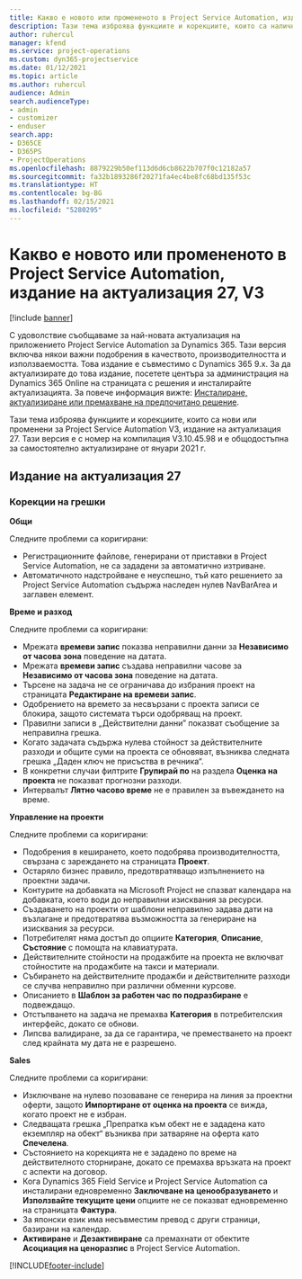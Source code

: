 ```yaml
---
title: Какво е новото или промененото в Project Service Automation, издание на актуализация 27, V3
description: Тази тема изброява функциите и корекциите, които са налични в Project Service Automation V3, издание на актуализация 27, V3.
author: ruhercul
manager: kfend
ms.service: project-operations
ms.custom: dyn365-projectservice
ms.date: 01/12/2021
ms.topic: article
ms.author: ruhercul
audience: Admin
search.audienceType:
- admin
- customizer
- enduser
search.app:
- D365CE
- D365PS
- ProjectOperations
ms.openlocfilehash: 8879229b50ef113d6d6cb8622b707f0c12182a57
ms.sourcegitcommit: fa32b1893286f20271fa4ec4be8fc68bd135f53c
ms.translationtype: HT
ms.contentlocale: bg-BG
ms.lasthandoff: 02/15/2021
ms.locfileid: "5280295"
---
```

# <a name="whats-new-or-changed-in-project-service-automation-update-release-27-v3"></a>Какво е новото или промененото в Project Service Automation, издание на актуализация 27, V3

[!include [banner](../includes/psa-now-project-operations.md)]

С удоволствие съобщаваме за най-новата актуализация на приложението Project Service Automation за Dynamics 365. Тази версия включва някои важни подобрения в качеството, производителността и използваемостта. Това издание е съвместимо с Dynamics 365 9.x. За да актуализирате до това издание, посетете центъра за администрация на Dynamics 365 Online на страницата с решения и инсталирайте актуализацията. За повече информация вижте: [Инсталиране, актуализиране или премахване на предпочитано решение](https://docs.microsoft.com/power-platform/admin/install-remove-preferred-solution).

Тази тема изброява функциите и корекциите, които са нови или променени за Project Service Automation V3, издание на актуализация 27. Тази версия е с номер на компилация V3.10.45.98 и е общодостъпна за самостоятелно актуализиране от януари 2021 г.

## <a name="update-release-27"></a>Издание на актуализация 27

### <a name="bug-fixes"></a>Корекции на грешки

**Общи**

Следните проблеми са коригирани:

- Регистрационните файлове, генерирани от приставки в Project Service Automation, не са зададени за автоматично изтриване.
- Автоматичното надстройване е неуспешно, тъй като решението за Project Service Automation съдържа наследен нулев NavBarArea и заглавен елемент.

**Време и разход**

Следните проблеми са коригирани:

- Мрежата **времеви запис** показва неправилни данни за **Независимо от часова зона** поведение на датата.
- Мрежата **времеви запис** създава неправилни часове за **Независимо от часова зона** поведение на датата.
- Търсене на задача не се ограничава до избрания проект на страницата **Редактиране на времеви запис**.
- Одобрението на времето за несвързани с проекта записи се блокира, защото системата търси одобряващ на проект.
- Правилни записи в „Действителни данни” показват съобщение за неправилна грешка.
- Когато задачата съдържа нулева стойност за действителните разходи и общите суми на проекта се обновяват, възниква следната грешка „Даден ключ не присъства в речника“.
- В конкретни случаи филтрите **Групирай по** на раздела **Оценка на проекта** не показват прогнозни разходи.
- Интервалът **Лятно часово време** не е правилен за въвеждането на време.

**Управление на проекти**

Следните проблеми са коригирани:

- Подобрения в кеширането, което подобрява производителността, свързана с зареждането на страницата **Проект**.
- Остаряло бизнес правило, предотвратяващо изпълнението на проектни задачи.
- Контурите на добавката на Microsoft Project не спазват календара на добавката, което води до неправилни изисквания за ресурси.
- Създаването на проекти от шаблони неправилно задава дати на възлагане и предотвратява възможността за генериране на изисквания за ресурси.
- Потребителят няма достъп до опциите **Категория**, **Описание**, **Състояние** с помощта на клавиатурата.
- Действителните стойности на продажбите на проекта не включват стойностите на продажбите на такси и материали.
- Събирането на действителните продажби и действителните разходи се случва неправилно при различни обменни курсове.
- Описанието в **Шаблон за работен час по подразбиране** е подвеждащо.
- Отстъпването на задача не премахва **Категория** в потребителския интерфейс, докато се обнови.
- Липсва валидиране, за да се гарантира, че преместването на проект след крайната му дата не е разрешено.

**Sales**

Следните проблеми са коригирани:

- Изключване на нулево позоваване се генерира на линия за проектни оферти, защото **Импортиране от оценка на проекта** се вижда, когато проект не е избран.
- Следващата грешка „Препратка към обект не е зададена като екземпляр на обект“ възниква при затваряне на оферта като **Спечелена**.
- Състоянието на корекцията не е зададено по време на действителното сторниране, докато се премахва връзката на проект с аспекти на договор.
- Кога Dynamics 365 Field Service и Project Service Automation са инсталирани едновременно **Заключване на ценообразуването** и **Използвайте текущите цени** опциите не се показват едновременно на страницата **Фактура**.
- За японски език има несъвместим превод с други страници, базирани на календар.
- **Активиране** и **Дезактивиране** са премахнати от обектите **Асоциация на ценоразпис** в Project Service Automation.


[!INCLUDE[footer-include](../includes/footer-banner.md)]